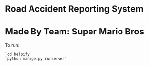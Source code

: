 # Road Accident Reporting System 
# Made By Team: Super Mario Bros

To run:
```
`cd helpify`
`python manage.py runserver`
```
